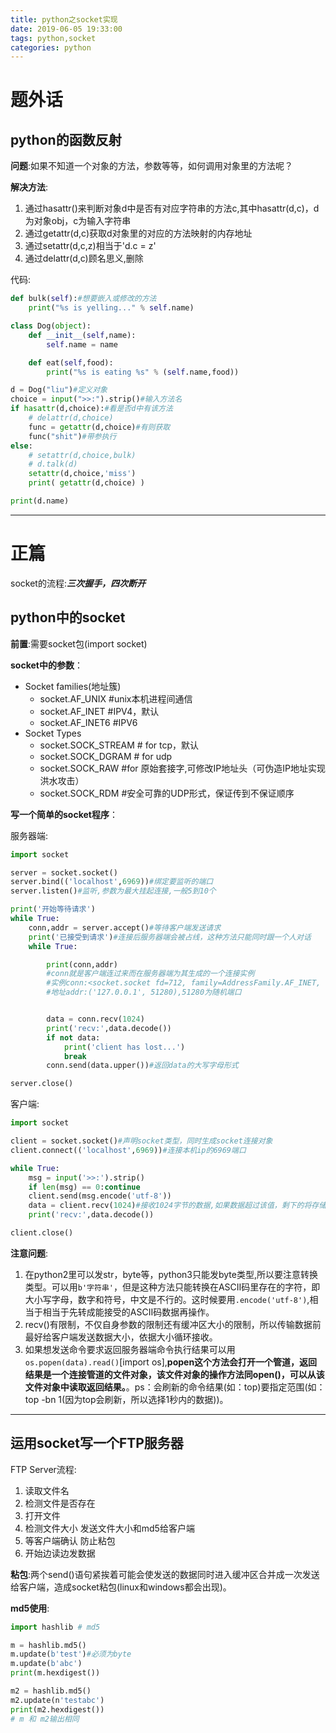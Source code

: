 ```yaml
---
title: python之socket实现
date: 2019-06-05 19:33:00
tags: python,socket
categories: python
---
```

# 题外话
## python的函数反射
**问题**:如果不知道一个对象的方法，参数等等，如何调用对象里的方法呢？

**解决方法**:
1. 通过hasattr()来判断对象d中是否有对应字符串的方法c,其中hasattr(d,c)，d为对象obj，c为输入字符串
2. 通过getattr(d,c)获取d对象里的对应的方法映射的内存地址
3. 通过setattr(d,c,z)相当于'd.c = z'
4. 通过delattr(d,c)顾名思义,删除

代码:
```python
def bulk(self):#想要嵌入或修改的方法
    print("%s is yelling..." % self.name)

class Dog(object):
    def __init__(self,name):
        self.name = name

    def eat(self,food):
        print("%s is eating %s" % (self.name,food))

d = Dog("liu")#定义对象
choice = input(">>:").strip()#输入方法名
if hasattr(d,choice):#看是否d中有该方法
    # delattr(d,choice)
    func = getattr(d,choice)#有则获取
    func("shit")#带参执行
else:
    # setattr(d,choice,bulk)
    # d.talk(d)
    setattr(d,choice,'miss')
    print( getattr(d,choice) )

print(d.name)

```
---
# 正篇
socket的流程:***三次握手，四次断开***
## python中的socket
**前置**:需要socket包(import socket)

**socket中的参数**：
- Socket families(地址簇)
    - socket.AF_UNIX #unix本机进程间通信
    - socket.AF_INET #IPV4，默认
    - socket.AF_INET6 #IPV6
- Socket Types
    - socket.SOCK_STREAM # for tcp，默认
    - socket.SOCK_DGRAM # for udp
    - socket.SOCK_RAW #for 原始套接字,可修改IP地址头（可伪造IP地址实现洪水攻击）
    - socket.SOCK_RDM #安全可靠的UDP形式，保证传到不保证顺序

**写一个简单的socket程序**：

服务器端:
```python
import socket

server = socket.socket()
server.bind(('localhost',6969))#绑定要监听的端口
server.listen()#监听,参数为最大挂起连接,一般5到10个

print('开始等待请求')
while True:
    conn,addr = server.accept()#等待客户端发送请求
    print('已接受到请求')#连接后服务器端会被占线，这种方法只能同时跟一个人对话
    while True:

        print(conn,addr)
        #conn就是客户端连过来而在服务器端为其生成的一个连接实例
        #实例conn:<socket.socket fd=712, family=AddressFamily.AF_INET, type=SocketKind.SOCK_STREAM, proto=0, laddr=('127.0.0.1', 6969), raddr=('127.0.0.1', 51280)>
        #地址addr:('127.0.0.1', 51280),51280为随机端口


        data = conn.recv(1024)
        print('recv:',data.decode())
        if not data:
            print('client has lost...')
            break
        conn.send(data.upper())#返回data的大写字母形式

server.close()
```
客户端:
```python
import socket

client = socket.socket()#声明socket类型，同时生成socket连接对象
client.connect(('localhost',6969))#连接本机ip的6969端口

while True:
    msg = input('>>:').strip()
    if len(msg) == 0:continue
    client.send(msg.encode('utf-8'))
    data = client.recv(1024)#接收1024字节的数据,如果数据超过该值，剩下的将存储在缓冲区(32K)等待下次接受
    print('recv:',data.decode())

client.close()
```
**注意问题**:
1. 在python2里可以发str，byte等，python3只能发byte类型,所以要注意转换类型。可以用```b'字符串'```，但是这种方法只能转换在ASCII码里存在的字符，即大小写字母，数字和符号，中文是不行的。这时候要用```.encode('utf-8')```,相当于相当于先转成能接受的ASCII码数据再操作。
2. recv()有限制，不仅自身参数的限制还有缓冲区大小的限制，所以传输数据前最好给客户端发送数据大小，依据大小循环接收。
3. 如果想发送命令要求返回服务器端命令执行结果可以用```os.popen(data).read()```\[import os\],**popen这个方法会打开一个管道，返回结果是一个连接管道的文件对象，该文件对象的操作方法同open()，可以从该文件对象中读取返回结果。**。ps：会刷新的命令结果(如：top)要指定范围(如：top -bn 1(因为top会刷新，所以选择1秒内的数据))。
---
## 运用socket写一个FTP服务器
FTP Server流程:
1. 读取文件名
2. 检测文件是否存在
3. 打开文件
4. 检测文件大小  发送文件大小和md5给客户端
5. 等客户端确认  防止粘包
6. 开始边读边发数据

**粘包**:两个send()语句紧挨着可能会使发送的数据同时进入缓冲区合并成一次发送给客户端，造成socket粘包(linux和windows都会出现)。

**md5使用**:
```python
import hashlib # md5

m = hashlib.md5()
m.update(b'test')#必须为byte
m.update(b'abc')
print(m.hexdigest())

m2 = hashlib.md5()
m2.update(n'testabc')
print(m2.hexdigest())
# m 和 m2输出相同
```

